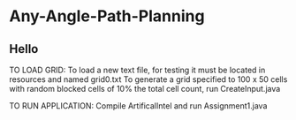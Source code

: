 # Any-Angle-Path-Planning

Hello
----------------------------------------------------------------------------------------
TO LOAD GRID:
To load a new text file, for testing it must be located in resources and named grid0.txt
To generate a grid specified to 100 x 50 cells with random blocked cells of 10% the total cell count, run CreateInput.java

TO RUN APPLICATION:
Compile ArtificalIntel and run Assignment1.java
